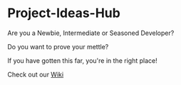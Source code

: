 # Project-Ideas-Hub
Are you a Newbie, Intermediate or Seasoned Developer? 

Do you want to prove your mettle?

If you have gotten this far, you're in the right place!

Check out our [Wiki](https://github.com/ghstshdw/Project-Playground/wiki)


